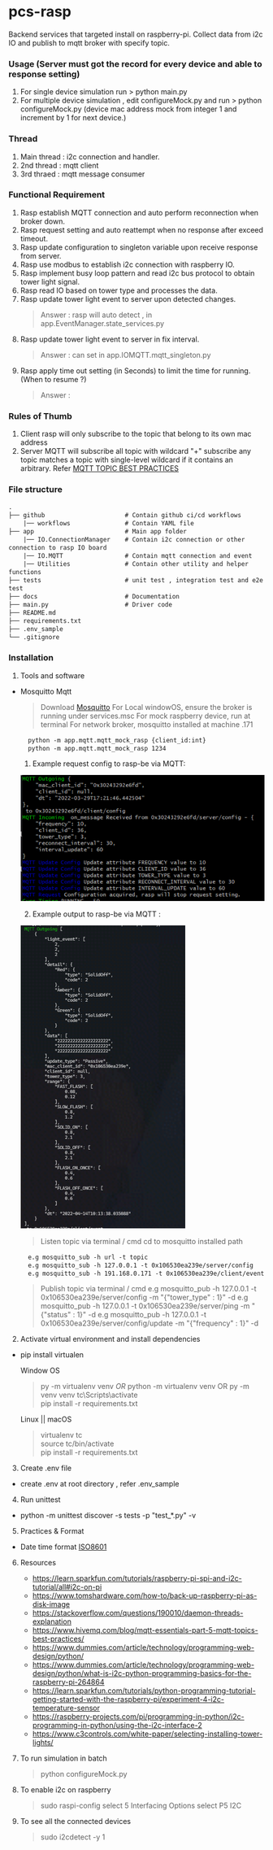 # pcs-rasp
Backend services that targeted install on raspberry-pi. Collect data from i2c IO and publish to mqtt broker with specify topic. 

### Usage (Server must got the record for every device and able to response setting)
1. For single device simulation run > python main.py
2. For multiple device simulation , edit configureMock.py and run > python configureMock.py (device mac address mock from integer 1 and increment by 1 for next device.)

### Thread
1. Main thread : i2c connection and handler.
2. 2nd thread : mqtt client
3. 3rd thraed : mqtt message consumer

### Functional Requirement
1. Rasp establish MQTT connection and auto perform reconnection when broker down.
2. Rasp request setting and auto reattempt when no response after exceed timeout.
3. Rasp update configuration to singleton variable upon receive response from server.
4. Rasp use modbus to establish i2c connection with raspberry IO.
5. Rasp implement busy loop pattern and read i2c bus protocol to obtain tower light signal.
6. Rasp read IO based on tower type and processes the data.
7. Rasp update tower light event to server upon detected changes.
    > Answer : rasp will auto detect , in app.EventManager.state_services.py
8. Rasp update tower light event to server in fix interval.
    > Answer : can set in app.IOMQTT.mqtt_singleton.py
9. Rasp apply time out setting (in Seconds) to limit the time for running. (When to resume ?)
    > Answer :

 
### Rules of Thumb
1. Client rasp will only subscribe to the topic that belong to its own mac address
2. Server MQTT will subscribe all topic with wildcard "+" subscribe any topic matches a topic with single-level wildcard if it contains an arbitrary. Refer [MQTT TOPIC BEST PRACTICES](https://www.hivemq.com/blog/mqtt-essentials-part-5-mqtt-topics-best-practices/)

### File structure
    .
    ├── github                      # Contain github ci/cd workflows
        |── workflows               # Contain YAML file
    ├── app                         # Main app folder
        |── IO.ConnectionManager    # Contain i2c connection or other connection to rasp IO board
        |── IO.MQTT                 # Contain mqtt connection and event
        |── Utilities               # Contain other utility and helper functions 
    ├── tests                       # unit test , integration test and e2e test
    ├── docs                        # Documentation
    ├── main.py                     # Driver code
    ├── README.md
    ├── requirements.txt
    ├── .env_sample
    └── .gitignore

### Installation
1. Tools and software
- Mosquitto Mqtt
    > Download [Mosquitto](https://mosquitto.org/download/)
    > For Local windowOS, ensure the broker is running under services.msc
    > For mock raspberry device, run at terminal 
    > For network broker, mosquitto installed at machine .171

        python -m app.mqtt.mqtt_mock_rasp {client_id:int}
        python -m app.mqtt.mqtt_mock_rasp 1234

    1. Example request config to rasp-be via MQTT:

    ![PCS-RASP-CONFIG](docs/MQTT_CLIENT_CONFIGURATION_PROTOCOL.png)


    2. Example output to rasp-be via MQTT :

    ![PCS-RASP-OUTGOING](docs/MQTT_CLIENT_TOWEREVENT_PROTOCOL2.png)


    > Listen topic via terminal  / cmd
        cd to mosquitto installed path

        e.g mosquitto_sub -h url -t topic
        e.g mosquitto_sub -h 127.0.0.1 -t 0x106530ea239e/server/config
        e.g mosquitto_sub -h 191.168.0.171 -t 0x106530ea239e/client/event

    > Publish topic via terminal / cmd
        e.g mosquitto_pub -h 127.0.0.1 -t 0x106530ea239e/server/config -m "{\"tower_type\" : 1}" -d
        e.g mosquitto_pub -h 127.0.0.1 -t 0x106530ea239e/server/ping -m "{\"status\" : 1}" -d
        e.g mosquitto_pub -h 127.0.0.1 -t 0x106530ea239e/server/config/update -m "{\"frequency\" : 1}" -d
    
   
2. Activate virtual environment and install dependencies
- pip install virtualen

    Window OS
    > py -m virtualenv venv *OR* python -m virtualenv venv OR py -m venv venv
    > tc\Scripts\activate   
    > pip install -r requirements.txt   

    Linux || macOS
    > virtualenv tc     
    > source tc/bin/activate    
    > pip install -r requirements.txt 

3. Create .env file
- create .env at root directory , refer .env_sample

4. Run unittest 
-  python -m unittest discover -s tests -p "test_*.py" -v

5. Practices & Format
- Date time format [ISO8601](https://www.iso.org/iso-8601-date-and-time-format.html)

6. Resources
    - https://learn.sparkfun.com/tutorials/raspberry-pi-spi-and-i2c-tutorial/all#i2c-on-pi
    - https://www.tomshardware.com/how-to/back-up-raspberry-pi-as-disk-image
    - https://stackoverflow.com/questions/190010/daemon-threads-explanation
    - https://www.hivemq.com/blog/mqtt-essentials-part-5-mqtt-topics-best-practices/
    - https://www.dummies.com/article/technology/programming-web-design/python/
    - https://www.dummies.com/article/technology/programming-web-design/python/what-is-i2c-python-programming-basics-for-the-raspberry-pi-264864
    - https://learn.sparkfun.com/tutorials/python-programming-tutorial-getting-started-with-the-raspberry-pi/experiment-4-i2c-temperature-sensor
    - https://raspberry-projects.com/pi/programming-in-python/i2c-programming-in-python/using-the-i2c-interface-2
    - https://www.c3controls.com/white-paper/selecting-installing-tower-lights/
    

7. To run simulation in batch
    > python configureMock.py


8. To enable i2c on raspberry
    > sudo raspi-config
    > select 5 Interfacing Options
    > select P5 I2C

9. To see all the connected devices
    > sudo i2cdetect -y 1
    
